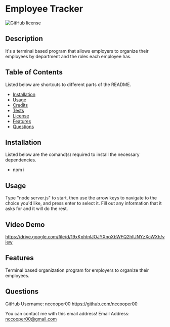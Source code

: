 # Employee Tracker
                
![GitHub license](https://img.shields.io/badge/license-MIT-blue)
                
## Description
                        
It's a terminal based program that allows employers to organize their employees by department and the roles each employee has.
                        
## Table of Contents
                        
Listed below are shortcuts to different parts of the README.
- [Installation](#installation)
- [Usage](#usage)
- [Credits](#credits)
- [Tests](#tests)
- [License](#liscense)
- [Features](#features)
- [Questions](#questions)
                        
## Installation
                
Listed below are the comand(s) required to install the necessary dependencies.    
-   npm i
                        
## Usage
                        
Type "node server.js" to start, then use the arrow keys to navigate to the choice you'd like, and press enter to select it. Fill out any information that it asks for and it will do the rest.      

## Video Demo

https://drive.google.com/file/d/19xKphtnlJOJYXnqXbWFQ2hIUNYzXcWXh/view
                        
## Features
                        
Terminal based organization program for employers to organize their employees.
                
## Questions
                
GitHub Username: nccooper00
https://github.com/nccooper00
                
You can contact me with this email address!
Email Address: nccooper00@gmail.com
